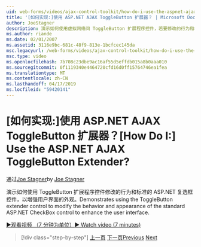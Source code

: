 ```yaml
---
uid: web-forms/videos/ajax-control-toolkit/how-do-i-use-the-aspnet-ajax-togglebutton-extender
title: '[如何实现:]使用 ASP.NET AJAX ToggleButton 扩展器？ | Microsoft Docs'
author: JoeStagner
description: 演示如何使用虚拟网络间 ToggleButton 扩展程序控件，若要修改的行为和标准的 ASP.NET 复选框控件，以增强用户的外观...
ms.author: riande
ms.date: 02/01/2007
ms.assetid: 3116e9bc-681c-48f9-813e-1bcfcec145da
msc.legacyurl: /web-forms/videos/ajax-control-toolkit/how-do-i-use-the-aspnet-ajax-togglebutton-extender
msc.type: video
ms.openlocfilehash: 7b708c23dbe9ac16af55d5effdb015a8b0aaa010
ms.sourcegitcommit: 0f1119340e4464720cfd16d0ff15764746ea1fea
ms.translationtype: MT
ms.contentlocale: zh-CN
ms.lasthandoff: 04/17/2019
ms.locfileid: "59420141"
---
```

# <a name="how-do-i-use-the-aspnet-ajax-togglebutton-extender"></a><span data-ttu-id="69aee-104">[如何实现:]使用 ASP.NET AJAX ToggleButton 扩展器？</span><span class="sxs-lookup"><span data-stu-id="69aee-104">[How Do I:] Use the ASP.NET AJAX ToggleButton Extender?</span></span>

<span data-ttu-id="69aee-105">通过[Joe Stagner](https://github.com/JoeStagner)</span><span class="sxs-lookup"><span data-stu-id="69aee-105">by [Joe Stagner](https://github.com/JoeStagner)</span></span>

<span data-ttu-id="69aee-106">演示如何使用 ToggleButton 扩展程序控件修改的行为和标准的 ASP.NET 复选框控件，以增强用户界面的外观。</span><span class="sxs-lookup"><span data-stu-id="69aee-106">Demonstrates using the ToggleButton extender control to modify the behavior and appearance of the standard ASP.NET CheckBox control to enhance the user interface.</span></span>

[<span data-ttu-id="69aee-107">&#9654;观看视频 （7 分钟为单位）</span><span class="sxs-lookup"><span data-stu-id="69aee-107">&#9654; Watch video (7 minutes)</span></span>](https://channel9.msdn.com/Blogs/ASP-NET-Site-Videos/how-do-i-use-the-aspnet-ajax-togglebutton-extender)

> [!div class="step-by-step"]
> <span data-ttu-id="69aee-108">[上一页](how-do-i-use-the-aspnet-ajax-hovermenu-extender.md)
> [下一页](how-do-i-use-the-aspnet-ajax-dropshadow-extender.md)</span><span class="sxs-lookup"><span data-stu-id="69aee-108">[Previous](how-do-i-use-the-aspnet-ajax-hovermenu-extender.md)
[Next](how-do-i-use-the-aspnet-ajax-dropshadow-extender.md)</span></span>
